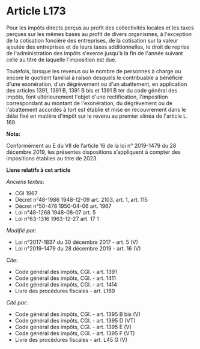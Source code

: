 # Article L173

Pour les impôts directs perçus au profit des collectivités locales et les taxes perçues sur les mêmes bases au profit de
divers organismes, à l'exception de la cotisation foncière des entreprises, de la cotisation sur la valeur ajoutée des
entreprises et de leurs taxes additionnelles, le droit de reprise de l'administration des impôts s'exerce jusqu'à la fin de
l'année suivant celle au titre de laquelle l'imposition est due.

Toutefois, lorsque les revenus ou le nombre de personnes à charge ou encore le quotient familial à raison desquels le
contribuable a bénéficié d'une exonération, d'un dégrèvement ou d'un abattement, en application des articles 1391, 1391 B,
1391 B bis et 1391 B ter du code général des impôts, font ultérieurement l'objet d'une rectification, l'imposition
correspondant au montant de l'exonération, du dégrèvement ou de l'abattement accordés à tort est établie et mise en
recouvrement dans le délai fixé en matière d'impôt sur le revenu au premier alinéa de l'article L. 169.

**Nota:**

Conformément au E du VII de l’article 16 de la loi n° 2019-1479 du 28 décembre 2019, les présentes dispositions s’appliquent
à compter des impositions établies au titre de 2023.

**Liens relatifs à cet article**

_Anciens textes_:

  - CGI 1967
  - Décret n°48-1986 1948-12-09 art. 2103, art. 1, art. 115
  - Décret n°50-478 1950-04-06 art. 1967
  - Loi n°48-1268 1948-08-07 art. 5
  - Loi n°63-1316 1963-12-27 art. 17 1

_Modifié par_:

  - Loi n°2017-1837 du 30 décembre 2017 - art. 5 (V)
  - Loi n°2019-1479 du 28 décembre 2019 - art. 16 (V)

_Cite_:

  - Code général des impôts, CGI. - art. 1391
  - Code général des impôts, CGI. - art. 1411
  - Code général des impôts, CGI. - art. 1414
  - Livre des procédures fiscales - art. L169

_Cité par_:

  - Code général des impôts, CGI. - art. 1395 B bis (V)
  - Code général des impôts, CGI. - art. 1395 D (VT)
  - Code général des impôts, CGI. - art. 1395 E (V)
  - Code général des impôts, CGI. - art. 1395 F (VT)
  - Livre des procédures fiscales - art. L45 G (V)
